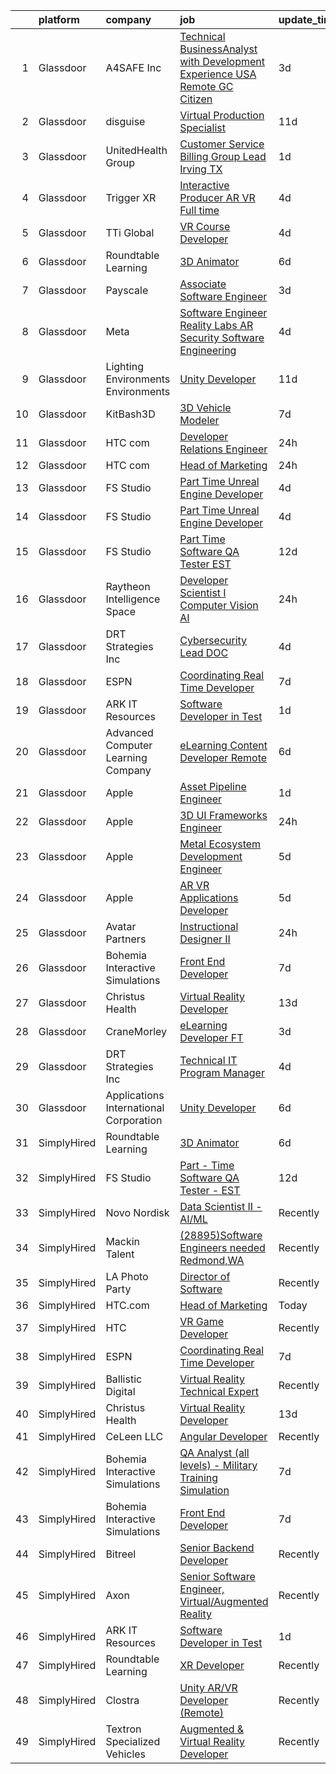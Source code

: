 

|    | platform    | company                                | job                                                                                                                                                                                                                                                                                                                                                                                                                                                                                                                                                                                                                                                                                                                                                                                                                                                                                                                                                                                                                                                                                                                                                                                                                                                                                                                                                                                                                                                                                                   | update_time   | location          |
|---:|:------------|:---------------------------------------|:------------------------------------------------------------------------------------------------------------------------------------------------------------------------------------------------------------------------------------------------------------------------------------------------------------------------------------------------------------------------------------------------------------------------------------------------------------------------------------------------------------------------------------------------------------------------------------------------------------------------------------------------------------------------------------------------------------------------------------------------------------------------------------------------------------------------------------------------------------------------------------------------------------------------------------------------------------------------------------------------------------------------------------------------------------------------------------------------------------------------------------------------------------------------------------------------------------------------------------------------------------------------------------------------------------------------------------------------------------------------------------------------------------------------------------------------------------------------------------------------------|:--------------|:------------------|
|  1 | Glassdoor   | A4SAFE  Inc                            | [Technical BusinessAnalyst with Development Experience USA Remote GC Citizen](https://www.glassdoor.com/partner/jobListing.htm?pos=103&ao=1110586&s=58&guid=00000182a56a944abf43c5455d793f16&src=GD_JOB_AD&t=SR&vt=w&ea=1&cs=1_e6ca6683&cb=1660632602067&jobListingId=1008068574056&cpc=E807CC5D9EECC89F&jrtk=3-0-1gaiml53vi4mj801-1gaiml546irlh800-89f07b9c5615b559--6NYlbfkN0Bzkuy17zoNwKMVjyusHhR7JNYo3SmelKzW8jp1Pa4Tk4WW547EexT8KCJbSv4Mthr40tnlciIOFRj3WnCJDMelxvGVjVYfTqcUHJY3IBu00D70biicCqZ3Ktq_Bb2g1kNeta-ZNYBGh8PFlpS697iW-Al6J39GgwP82gqq2nzFogfkhtGZFhn7ys2-cp6o6GQWs5_p8HDf6NpYGG2z2z-NPg_28aDdvmZXyxBN_foYvwmwkPSO-5eVHGdYGmmGYzQQMUFI3Si9zEkWYNGUq1ZYnCmgMUKmRk2i37Tp05W9hagyj8A08b_vWrbM_ao5-0fHf2P5efFOmuPtekE_pvXOmvDn-BRnpF5dfdyzR_-tgaWrveqpaTsVFX2xTLFZyJvbdlt8wiqZVnZiNevlFRvCNDx60fswS1idY3_UZuQQFVAhgxT7S3jNuWJJxnHv9H16uRzmiiTDoQm3BFApVDxaz5r18s7PT-HhehoH9nWEfed2EKoomQn5eJc_ylUAU8dR4xPhWx0Bv30YZqlinxsxAqbqt6jrrwW28yIxz2Ro63ZHiBBaZ5qbbmq6HN5qm3RbGLrrKL9rgg%3D%3D)                                                                                                                                                                                                                                                                                                                                                                                                                                                                                                    | 3d            | Remote            |
|  2 | Glassdoor   | disguise                               | [Virtual Production Specialist](https://www.glassdoor.com/partner/jobListing.htm?pos=126&ao=1136043&s=58&guid=00000182a56a944abf43c5455d793f16&src=GD_JOB_AD&t=SR&vt=w&cs=1_efe5bd14&cb=1660632602072&jobListingId=1008053583866&jrtk=3-0-1gaiml53vi4mj801-1gaiml546irlh800-dbda417d032ffc02-)                                                                                                                                                                                                                                                                                                                                                                                                                                                                                                                                                                                                                                                                                                                                                                                                                                                                                                                                                                                                                                                                                                                                                                                                        | 11d           | Los Angeles, CA   |
|  3 | Glassdoor   | UnitedHealth Group                     | [Customer Service Billing Group Lead   Irving  TX](https://www.glassdoor.com/partner/jobListing.htm?pos=113&ao=1110586&s=58&guid=00000182a56a944abf43c5455d793f16&src=GD_JOB_AD&t=SR&vt=w&cs=1_a2480850&cb=1660632602071&jobListingId=1008070813402&cpc=9908D8D4413DBB8A&jrtk=3-0-1gaiml53vi4mj801-1gaiml546irlh800-5cb670ffd20f069e--6NYlbfkN0C8O9VKdOj_1Zh75e9_CvYhSsWVxS1Pvi5WUWhsf4w7FJvt2herunrAnbex0gfe-mjevVDbxTiTF-ZM_u32mjn6VlebTjStBYf_hudooJ02R0QkpMt-c7fdLABgz0lX4NdCEzpICx9RN55H7Okka1PuVPrLhvKZsMwWd6hiaURBKRy9yVqBKLJX7LFQ8cyVFDGwPPKAYaqB25-2ksjmhGHSfSwWta-OCdpvFnI3DBG1G3ZrMW1xSfT4H_eNDzY8QYqwnb0tJ0HgImMp2UTkFncziPyFj7NSqXzznSQuTLOk5U9q1VWKzVoTLLOrrjnCfZ2SSUo-v8Q1LR_qw5q8bkElc6FRfF6lzNC9B8dVwLnxLYSDlmY4NZtib2NrsEhsCpj05SvKO317PQ36i1k60XahOMJcQk9ThkWugvkc0NY1fTwSnSeZm0Sk)                                                                                                                                                                                                                                                                                                                                                                                                                                                                                                                                                                                                                                                                                                | 1d            | Irving, TX        |
|  4 | Glassdoor   | Trigger XR                             | [Interactive Producer   AR VR Full time](https://www.glassdoor.com/partner/jobListing.htm?pos=124&ao=1136043&s=58&guid=00000182a56a944abf43c5455d793f16&src=GD_JOB_AD&t=SR&vt=w&ea=1&cs=1_50adca2f&cb=1660632602072&jobListingId=1008067662697&jrtk=3-0-1gaiml53vi4mj801-1gaiml546irlh800-44f29d702ee00a26-)                                                                                                                                                                                                                                                                                                                                                                                                                                                                                                                                                                                                                                                                                                                                                                                                                                                                                                                                                                                                                                                                                                                                                                                          | 4d            | Remote            |
|  5 | Glassdoor   | TTi Global                             | [VR Course Developer](https://www.glassdoor.com/partner/jobListing.htm?pos=101&ao=1110586&s=58&guid=00000182a56a944abf43c5455d793f16&src=GD_JOB_AD&t=SR&vt=w&ea=1&cs=1_ebd1673a&cb=1660632602067&jobListingId=1008066826780&cpc=C15A9BDEF637DEA8&jrtk=3-0-1gaiml53vi4mj801-1gaiml546irlh800-f62ad589f89c3724--6NYlbfkN0BP0wD6LMegs1da-voRWVhqkFfw_S8diH-FRDznqegN6Qf3OK2fouThXs-IP9fLMh2h4lMD9peMDKJF7lwRznZNaD9OMphJLvv0Cmo1Fd0qRtk8hErLRlhgWF3XFTKVcbaA4dLZULsFwzE4FX6rL4Pgy_cIPIMNCDEsMDKeIFGaAoFKYUBlV1BcEYXjSNPJM_R0nwbnCFcZxTjZxQ_9oL9eLUkcl7pvtZUO9ggI2uDpErYeYN_ImdkVeDxM32W7tFOJse1ZDQhqD3z0cwEYJ7SDYmOPhutxqq7RUMnSknd_PR1Gf7KhLeZE78RiHofFu2zN2RvCjLNJhbuoA8wF3nw3QyMrjpVyGhRPb6kFfQol4k5rBtAlsnBqgwTfcy5tnGOHlo94UEu3U1jLBYdxhyAJ3udpgteKI8gDUA5nDKc2YqQbwTloHWw8L0TsEfoKX01QrD3kfRIN2eSBc3kkxrSJ-LYvAedKv50piCQUrmPwNTOVvx_LHjNMygjyEo68ZnVKabaBk779nA%3D%3D)                                                                                                                                                                                                                                                                                                                                                                                                                                                                                                                                                                                                                            | 4d            | Tualatin, OR      |
|  6 | Glassdoor   | Roundtable Learning                    | [3D Animator](https://www.glassdoor.com/partner/jobListing.htm?pos=105&ao=1110586&s=58&guid=00000182a56a944abf43c5455d793f16&src=GD_JOB_AD&t=SR&vt=w&ea=1&cs=1_271559f6&cb=1660632602069&jobListingId=1008062652493&cpc=7F925F5888094D6A&jrtk=3-0-1gaiml53vi4mj801-1gaiml546irlh800-465ea9dab49fe022--6NYlbfkN0BVapqBw3SgoS4uv2G4zUYtqIdSNvBDwETDajj4_FEyngziGLzFguvgXGnGRHjxmfOl7YToDFSbofLhWIkbyvd4jpB6iHDAdo7rVOzKqXgujFNWoT3iiw80UTSm2WavY9DzDTyG37EC4qUegYrcIBFAY3qclQ4wYp9rY5Kvv_O5cP993YzGrZrm-7jxuTlgP82lPn4RvaDKRXzrJ2az-Il1c1OJ2PaDrVMyVhhIHBWd0Q7Lpex9uvALLIenXrDca2FaHkkbm5-lwHRfvG5KpN0gkbnAmu2ub9of5O0Egy1mkEv1I4X6kBEBHoCAXd5I7D-fPwLJaluHK6YQ4JXsGDh3JzKMhIQFyVmW4slq9Wk1Vb6Zb-Eeh89SSBaVsg_4VFZqb7D4Rr7-qHK9G0hSSDW39DbLpN6kGUqzP3Lj2E9lC6VjOpBWQDsI84J9vexEfFBtoy5QgYrcB1s2X0uzTkwutxal0DuE0MGQFA7MQKxlnh3XFLHIezgR)                                                                                                                                                                                                                                                                                                                                                                                                                                                                                                                                                                                                                                                                | 6d            | Chagrin Falls, OH |
|  7 | Glassdoor   | Payscale                               | [Associate Software Engineer](https://www.glassdoor.com/partner/jobListing.htm?pos=127&ao=1136043&s=58&guid=00000182a56a944abf43c5455d793f16&src=GD_JOB_AD&t=SR&vt=w&ea=1&cs=1_1cec0b69&cb=1660632602072&jobListingId=1008069448986&jrtk=3-0-1gaiml53vi4mj801-1gaiml546irlh800-356b9532301c15ff-)                                                                                                                                                                                                                                                                                                                                                                                                                                                                                                                                                                                                                                                                                                                                                                                                                                                                                                                                                                                                                                                                                                                                                                                                     | 3d            | Boston, MA        |
|  8 | Glassdoor   | Meta                                   | [Software Engineer   Reality Labs AR Security Software Engineering](https://www.glassdoor.com/partner/jobListing.htm?pos=109&ao=1110586&s=58&guid=00000182a56a944abf43c5455d793f16&src=GD_JOB_AD&t=SR&vt=w&cs=1_ed0b682f&cb=1660632602070&jobListingId=1008066993534&cpc=26740BCDE5E48596&jrtk=3-0-1gaiml53vi4mj801-1gaiml546irlh800-f5364842ba74ba67--6NYlbfkN0DYl4UJW4r1Vl7FEn6T9F-rD9lpC-0oMJVSiWjK_MGUd8e8cHXcpv6KPyjLHZEfqkUe-DEG5DLncYfG1eMvx_5Ewl4FlZctChYMv4DlcqtFld-S8_OBLiWv86pfSI9HlBPy3Q3h4mgtKPGpBFspYvoo5suB_gFJsJ9x_TZTvRB_qgXwx5sDHQcMN32tPyvlFVL8efQ6E6NrxjgCTbrrFlyc-UHaGhlsHcqWBM0hHOAalAdyeZL3znNVgf47mBoeQ9QZxZXTC5bsffqs248W4C0DMF_r33yLlyovWXWxOPptG5dre47GRcQzfqQhcsu2HTJB-AwSt1V1w1kx61LoPEbfJtZxol8ajLMX30XvkfEYF08oh0e6hkKVdVoCoCdPH7_mqD8DgLMDWiZZIWGGw7_49_fyjBG99ze1z2H1nyzl8911khXNXBXAOCa08dQ-GpEU12XJoJderV5nWQfq_KH94TYtKn7VgaDYvVP7NxhF5v_FkD_NESRh92zQSJX91WrsZaqC6tPb2_gvGFvIs8GwuV3LOcging5pzZX5AlX-Yl1PWeX4X6dQfeOhv2WHvyKjh5gHFrZAw-TX-MNiiwFgTTSpYCnnJQn2YwITD0wAZS_W1fgVYIDvzNwaL36fJUffsLGPRi66wxL5KQIZWmuNJ1-3WOvcmh3_KTjQm2Vuom-wWRiyeNVk65h5HIGBs1xOdeqanOYKPGNiZdaRhpQFwCRdcntLstZBOpF-oSdNFl8zerwA8TakswYSzKzGstnhOGV-JpifbL7Z0wzY8tC8_OW4ydJB-n0Wka5FOvVV_DRRZuzzcAcZmi6SqSR6QLPh-GNIQKjJQ9osbs32XKko1GFcP1TgL5ipOZEtCkbwSglE_kS01TGHcfvPp66TgsAMJZtbjs2v7AzHss3oecvkFvmx6YvXo6hdDapvah0xHTUFrf9Ds5QSEdm2sKg4hGuwjr1Ktj83jQyCtrNZH7U8OOlQUZu_A-MaqrMLlahzyE_beMuGD-UzM-1pdp5hy4vf3cU7zpx7WpV6_mnECVjmfWeewZi6m4H91xmRiwp7zFpjyn8JcfH22mqIBJQOOhg%3D) | 4d            | Seattle, WA       |
|  9 | Glassdoor   | Lighting Environments   Environments   | [Unity Developer](https://www.glassdoor.com/partner/jobListing.htm?pos=118&ao=1136043&s=58&guid=00000182a56a944abf43c5455d793f16&src=GD_JOB_AD&t=SR&vt=w&cs=1_e2b5cc11&cb=1660632602071&jobListingId=1008053450591&jrtk=3-0-1gaiml53vi4mj801-1gaiml546irlh800-0086498e20b0cd56-)                                                                                                                                                                                                                                                                                                                                                                                                                                                                                                                                                                                                                                                                                                                                                                                                                                                                                                                                                                                                                                                                                                                                                                                                                      | 11d           | Remote            |
| 10 | Glassdoor   | KitBash3D                              | [3D Vehicle Modeler](https://www.glassdoor.com/partner/jobListing.htm?pos=115&ao=1136043&s=58&guid=00000182a56a944abf43c5455d793f16&src=GD_JOB_AD&t=SR&vt=w&ea=1&cs=1_9a28c24a&cb=1660632602071&jobListingId=1008061372715&jrtk=3-0-1gaiml53vi4mj801-1gaiml546irlh800-1e2b1efa5a11cc9e-)                                                                                                                                                                                                                                                                                                                                                                                                                                                                                                                                                                                                                                                                                                                                                                                                                                                                                                                                                                                                                                                                                                                                                                                                              | 7d            | Remote            |
| 11 | Glassdoor   | HTC com                                | [Developer Relations Engineer](https://www.glassdoor.com/partner/jobListing.htm?pos=119&ao=1136043&s=58&guid=00000182a56a944abf43c5455d793f16&src=GD_JOB_AD&t=SR&vt=w&ea=1&cs=1_937904ca&cb=1660632602071&jobListingId=1008072487863&jrtk=3-0-1gaiml53vi4mj801-1gaiml546irlh800-490580dda677e724-)                                                                                                                                                                                                                                                                                                                                                                                                                                                                                                                                                                                                                                                                                                                                                                                                                                                                                                                                                                                                                                                                                                                                                                                                    | 24h           | Remote            |
| 12 | Glassdoor   | HTC com                                | [Head of Marketing](https://www.glassdoor.com/partner/jobListing.htm?pos=123&ao=1136043&s=58&guid=00000182a56a944abf43c5455d793f16&src=GD_JOB_AD&t=SR&vt=w&ea=1&cs=1_3d09c1bb&cb=1660632602072&jobListingId=1008071501988&jrtk=3-0-1gaiml53vi4mj801-1gaiml546irlh800-cceea279db5f5925-)                                                                                                                                                                                                                                                                                                                                                                                                                                                                                                                                                                                                                                                                                                                                                                                                                                                                                                                                                                                                                                                                                                                                                                                                               | 24h           | Remote            |
| 13 | Glassdoor   | FS Studio                              | [Part Time Unreal Engine Developer](https://www.glassdoor.com/partner/jobListing.htm?pos=117&ao=1136043&s=58&guid=00000182a56a944abf43c5455d793f16&src=GD_JOB_AD&t=SR&vt=w&ea=1&cs=1_244868d5&cb=1660632602071&jobListingId=1008067041743&jrtk=3-0-1gaiml53vi4mj801-1gaiml546irlh800-6bf5bcf63a3e2505-)                                                                                                                                                                                                                                                                                                                                                                                                                                                                                                                                                                                                                                                                                                                                                                                                                                                                                                                                                                                                                                                                                                                                                                                               | 4d            | Remote            |
| 14 | Glassdoor   | FS Studio                              | [Part Time Unreal Engine Developer](https://www.glassdoor.com/partner/jobListing.htm?pos=116&ao=1136043&s=58&guid=00000182a56a944abf43c5455d793f16&src=GD_JOB_AD&t=SR&vt=w&cs=1_d0fb3c9a&cb=1660632602071&jobListingId=1008067102163&jrtk=3-0-1gaiml53vi4mj801-1gaiml546irlh800-a990c51b6cabe093-)                                                                                                                                                                                                                                                                                                                                                                                                                                                                                                                                                                                                                                                                                                                                                                                                                                                                                                                                                                                                                                                                                                                                                                                                    | 4d            | Remote            |
| 15 | Glassdoor   | FS Studio                              | [Part   Time Software QA Tester   EST](https://www.glassdoor.com/partner/jobListing.htm?pos=114&ao=1136043&s=58&guid=00000182a56a944abf43c5455d793f16&src=GD_JOB_AD&t=SR&vt=w&cs=1_ca53ad76&cb=1660632602071&jobListingId=1008050331968&jrtk=3-0-1gaiml53vi4mj801-1gaiml546irlh800-e12927cc237a2557-)                                                                                                                                                                                                                                                                                                                                                                                                                                                                                                                                                                                                                                                                                                                                                                                                                                                                                                                                                                                                                                                                                                                                                                                                 | 12d           | Remote            |
| 16 | Glassdoor   | Raytheon Intelligence   Space          | [Developer Scientist I   Computer Vision AI](https://www.glassdoor.com/partner/jobListing.htm?pos=128&ao=1136043&s=58&guid=00000182a56a944abf43c5455d793f16&src=GD_JOB_AD&t=SR&vt=w&cs=1_ddaf368b&cb=1660632602072&jobListingId=1008072877099&jrtk=3-0-1gaiml53vi4mj801-1gaiml546irlh800-4cc26cd412725a52-)                                                                                                                                                                                                                                                                                                                                                                                                                                                                                                                                                                                                                                                                                                                                                                                                                                                                                                                                                                                                                                                                                                                                                                                           | 24h           | Cambridge, MA     |
| 17 | Glassdoor   | DRT Strategies  Inc                    | [Cybersecurity Lead DOC](https://www.glassdoor.com/partner/jobListing.htm?pos=120&ao=1136043&s=58&guid=00000182a56a944abf43c5455d793f16&src=GD_JOB_AD&t=SR&vt=w&ea=1&cs=1_6e663de6&cb=1660632602071&jobListingId=1008067479619&jrtk=3-0-1gaiml53vi4mj801-1gaiml546irlh800-302b062272dbf87e-)                                                                                                                                                                                                                                                                                                                                                                                                                                                                                                                                                                                                                                                                                                                                                                                                                                                                                                                                                                                                                                                                                                                                                                                                          | 4d            | Remote            |
| 18 | Glassdoor   | ESPN                                   | [Coordinating Real Time Developer](https://www.glassdoor.com/partner/jobListing.htm?pos=108&ao=1110586&s=58&guid=00000182a56a944abf43c5455d793f16&src=GD_JOB_AD&t=SR&vt=w&cs=1_e59aa4bb&cb=1660632602070&jobListingId=1008061259303&cpc=C19BE7EA145E205E&jrtk=3-0-1gaiml53vi4mj801-1gaiml546irlh800-93294f70bda0590a--6NYlbfkN0DAFTyt7pbDCC2JPO79CSdi1dIb81yjczP5qsKcZIxgiYm3-7g-689Ur9xqU8QiYHX0vxjHosDHNd9LRqDNa3qGoAgnMd95u3TvSi6IiPgQw6rYhEbKJZV0ezWwJKLvWGhiOvYkYD9sYAgdi_VnHJUl1Zc13VQXs5QZe6c6cSEggq4Rk40Hv2FugUms6fqDO8AieOYlSQvHJNzigps6Kbtz4ZQcBv0nHS_sqUAjUeETZCvrYBUte5F3e0ABCWjCsGdywx8szFCpJezSKN2lmONloOmMyKZnp1J7bpvBcQd1mbo7cPk6zu6eqRDtq9HxqsDr5Ro1WUhj9TySCwYIt4Oqkf8cLYBSFuPNkbXy70_ciihq9UATHJftcCXeGeoPmyF_URXneGNQbdkeeoCIOId3flxlYKy1REe-97UIZMKDqlYhofjqTv1ZsvTmx8-EDC4%3D)                                                                                                                                                                                                                                                                                                                                                                                                                                                                                                                                                                                                                                                                                                  | 7d            | Bristol, CT       |
| 19 | Glassdoor   | ARK IT Resources                       | [Software Developer in Test](https://www.glassdoor.com/partner/jobListing.htm?pos=122&ao=1136043&s=58&guid=00000182a56a944abf43c5455d793f16&src=GD_JOB_AD&t=SR&vt=w&ea=1&cs=1_57d64459&cb=1660632602072&jobListingId=1008070809613&jrtk=3-0-1gaiml53vi4mj801-1gaiml546irlh800-947268ad1b5065cc-)                                                                                                                                                                                                                                                                                                                                                                                                                                                                                                                                                                                                                                                                                                                                                                                                                                                                                                                                                                                                                                                                                                                                                                                                      | 1d            | Menlo Park, CA    |
| 20 | Glassdoor   | Advanced Computer Learning Company     | [eLearning Content Developer   Remote ](https://www.glassdoor.com/partner/jobListing.htm?pos=125&ao=1136043&s=58&guid=00000182a56a944abf43c5455d793f16&src=GD_JOB_AD&t=SR&vt=w&ea=1&cs=1_2f0e68e4&cb=1660632602072&jobListingId=1008063601693&jrtk=3-0-1gaiml53vi4mj801-1gaiml546irlh800-810a1feb65edba25-)                                                                                                                                                                                                                                                                                                                                                                                                                                                                                                                                                                                                                                                                                                                                                                                                                                                                                                                                                                                                                                                                                                                                                                                           | 6d            | Remote            |
| 21 | Glassdoor   | Apple                                  | [Asset Pipeline Engineer](https://www.glassdoor.com/partner/jobListing.htm?pos=110&ao=1110586&s=58&guid=00000182a56a944abf43c5455d793f16&src=GD_JOB_AD&t=SR&vt=w&cs=1_6b87f515&cb=1660632602070&jobListingId=1008070155800&cpc=AC285F3A3ECA6BB0&jrtk=3-0-1gaiml53vi4mj801-1gaiml546irlh800-6e854d5c67eb5f9f--6NYlbfkN0BvKrLyj5gPmtZO9T8euul8TCxuuKNOtzRJOomxnwSEodTz2Bc-sPZlbtkML8D-m4oj9KrQJ9RmPZQJWXH8z4IXxpSpe48GR61-W4c6bhwgrsQV7bsyKnhvJ_mMgEnN62pR69hWQ0sfrURpIYEBAAzB2iwgWaaRyNLx_9XWDUka6_vqzw2q-kWdWKlt1XLNHzg2zMm4HrYj9S4kwk52B0W07O9YPmjFpbf_QuObXq91CaxnBsBAnbC3gtnO9IpKJxDKCk6cbcZaH5R_fQvNdhkWLHivrQqkMwKPVrOIN-Dn2H-GmU90GmlmwFzLcv956kJVgq1m4TijbmGTq05qFnip4fQWzRBn-V93_tCBJK5yBq01GhRGWO-gq23BKqmoAPNbXDUcs4FmtwdAyuX6LwO2wiwYZrXTe6AlLa_wJxGqF3wlulx1BdRVMpj2ZdneGDSrAKO8sDTdGL5dMi1tGpKrSHm8ziogYgO89GALSLKFq7IafAuKVHwgPiP51MIRQsjOzpYNgI94bMTFjox92FSx3ktIaZVvzng94zNg7FNh7sJ-ii2pksAUzLfZuucKRDYCKvgUOLGghthxdP4lBkWmxdpW6JL-i6zSj8hg_SJyrtwbXz3Dw1QcgiqHKGgGYnc0Mfxmp6p8TkDit1JLd0t867NNIhrE23wXeuIYo9d6wFjcpAxYj3y6wb1Y-uoa78p4Mj9Ipiwd3BbhPJUakGCTwYy1RyjQkrkRfwsmJmSzWvt5fW84oBRHGctuZMYy2-OPz9CRPXTU_7L1XB1JtUJcUxAXHe2tBOuJfnAnxUtSUjb-GB_ELM2i7yawbMsng56gyeVfQEeJLe9OdmwVmhSygVVpk9_SLAiyp93Gz5Otb8wskBihPa_Ki14JTXTndWMSClrXYPLbE2reLIDqUrp-1AuylHr3ciEvuwDcawORhdtmQxxLL8GEa6geTgP1lpnOxZ_tdzky7A%3D%3D)                                                                                                                                                             | 1d            | Boulder, CO       |
| 22 | Glassdoor   | Apple                                  | [3D UI Frameworks Engineer](https://www.glassdoor.com/partner/jobListing.htm?pos=111&ao=1110586&s=58&guid=00000182a56a944abf43c5455d793f16&src=GD_JOB_AD&t=SR&vt=w&cs=1_d25d7adc&cb=1660632602071&jobListingId=1008072872977&cpc=F41FEAB56D215062&jrtk=3-0-1gaiml53vi4mj801-1gaiml546irlh800-49a0a698294376d1--6NYlbfkN0BvKrLyj5gPmtZO9T8euul8TCxuuKNOtzRJOomxnwSEodTz2Bc-sPZlbtkML8D-m4pzgMpahLgxDqPQp9W4kLJToXoDTWfsXG3kYYdBYf4dNUL-7d4N0br_u64IwiEd24PJmMi-fDZwHuAfRIl4MrYq1sWWPZEfohc1M4lIFvC652vDXriN4P_skXcRBv2JQM61gORID9Su82z7yoKo52-hPZYizOHiMni-kutSwXXhAONNXoHIeakmIFGsqtc-EB5d0C1TIm29jpm6j6LXxhL8h96Lgn_6lo1sP2v6Ttidv06b3Z-R1Cx9NEAfVZmmiZ7CEQINYowM5JKsCg75HTUA__hFgTixH6KnId3SpbxAxYcpyNPCB8YQDEW7H9q8hStoQkoNAVyt1tjvYm2vpbY54XbuU_xvClaVa0YZv43LVrfcmuJQl-4vViLOr3B6NBgIiKeP_pwDsj8pVZsaD4yZvjAbexDQDV3qgzuxWXwHcKt-qDU5N3X8kGYBl5Q3UDgyko5fzIFa3Eny-tY_BQ8hOYkYt_RradLl_WdzHLr2mvpYDIO8-8JK3yKe9wMozuUntbJIqJUQ05ukrSZvv6AWQHD4RZNPtVvCmuQHJRJughHo-d8kmz1zVh7Em4HOho00gTsEGHsM09qixDbAiSXejDKCNxvU7SBAxsZuCJy3wlUPcUTzMkmwU5GbKfcn7au4RPzrd0IIXCpolbKKDgPmdlfaMYhwvyzSAb_IIi8sa335oYkx5bjXxD52alueUvDrS_5TLRWFWUV27uGDMFdu3Mbl1Svh-J2A8gkkxAC-GIwJE8_6NC3dSO-IYYbvEAHhWL8V7SSn5WJdAOWUr9mUB7luSArNIYpQrFLr2tKEzM2vHKfr2xaAQjz1uN5F1stdEJnwT3HOiNA52EDaB582qR42mbnTuKVHv6l7r7cFtnLHurAFurf86CO0ojNrfthebRpJ4sLOJg%3D%3D)                                                                                                                                                           | 24h           | Boulder, CO       |
| 23 | Glassdoor   | Apple                                  | [Metal Ecosystem Development Engineer](https://www.glassdoor.com/partner/jobListing.htm?pos=112&ao=1110586&s=58&guid=00000182a56a944abf43c5455d793f16&src=GD_JOB_AD&t=SR&vt=w&cs=1_484b950f&cb=1660632602071&jobListingId=1008064548516&cpc=47CFDC01B3F81FAC&jrtk=3-0-1gaiml53vi4mj801-1gaiml546irlh800-9ffdd4c38ad88842--6NYlbfkN0BvKrLyj5gPmtZO9T8euul8TCxuuKNOtzRJOomxnwSEodTz2Bc-sPZlADHp0xxmf8VdQhhdluzofmUgPT9FP6o-WTqQ4xTpPuqKeI_lo_iBzayN6nMnD0GER_oem3X0Qp8FsDhz23rVgJ28wVIlxSLy5YjK9nfLJHsWCVn6qpknS4PWOg22yFB1uY7uTUmzufWiLmiFfXkp3zR_tjt6A7WX5yOAzTFSwmretbeRsT7LBs8hsv7ZjJoI4xoSa40MfluKpLQw39WrJtrQwYeVTDGLo7x_yGei4xIIo-cFw3DROpU3yJqjvdyscNVxolCDd2KzyC5m-EfXe_evBlFDJrcHFLljZyhVIkykFduB2aGawQvK1OFl0q9S_kGus0kL0RTloYku5jfFqM_H-cuhqLbUJ0x5NY2dWu_X17y68O1PCg_TTOrkvY39al35ARynPG_MgD7T26yDihbitV_RO5crlR02Pv6Pb8d_l7yapGnHVhxINlmnCp67EKmwwarmdlGn4jHvSKfIMuftiY4tIHGBtJev4VhEs_tZbk-vSX4z7afY-JnP0a4faItaErsQxmwO1U3NuuWjaZNAFSa8Zi1pTCek675kfNuP0c4UmBCNGgoLnmH4qHgVxjbvVsD8fGIQ5MeewPceBiNnFwM50sg4dZV9-ZS6HKvU7Az36a5Yog5YjtVscsebQxtNjrgfFIdM9RtchwaP2kwYVnygnE-Y-kmJgv5OUn12yctT4WxbzEZPHbmOnBh4aRIpQKUPs6pAYhgLJyxWAKCPlWHPKcTFnZPKnH4bgykURIpQd91fPjspKjx57UB6M3YMoUDrfCiPiOtBB7X_fhDLXVHjiGpeOff_Yjj2vUsa9ltcoDNz9-4_4Ljl0tJf8Ijo-MDK34Ct4QubFAyzDKxxqSgp42IKZLeucjriO_MPIWZBBJOJ1Ht7fkKPG8u_yVb8zqJ1cPLgSOJbuFni-MjFDSc-HAdTh-auTINtDEk%3D)                                                                                                                              | 5d            | Austin, TX        |
| 24 | Glassdoor   | Apple                                  | [AR VR Applications Developer](https://www.glassdoor.com/partner/jobListing.htm?pos=107&ao=1110586&s=58&guid=00000182a56a944abf43c5455d793f16&src=GD_JOB_AD&t=SR&vt=w&cs=1_b7c808ff&cb=1660632602069&jobListingId=1008064548798&cpc=AC285F3A3ECA6BB0&jrtk=3-0-1gaiml53vi4mj801-1gaiml546irlh800-5b18afaa85b6f89c--6NYlbfkN0BvKrLyj5gPmtZO9T8euul8TCxuuKNOtzRJOomxnwSEodTz2Bc-sPZlbtkML8D-m4oxb_hpOtMKg-ZWAJOl8Gt0osaIcQnV1Vxg6fD3dWLJ_HF7jZsKhKZ-5fAeIli_bHF2Z_f6m9oie3yysZsUZa-WVwUykagV7lo4oQuDqlIsPYRtScjbuSRDWI1s-Xq88BHArWxMPkTm0VEsNkywoWEtMzVDaevS7XoSTieFZoMzoqcM5lvvHVvucokmAP6NHSnYAf0MSMwIxHw4DvJNddtrKNt4juR8zpv8FYUfuAtTEg6CxGjj0oec_DgMa6SugYns7Hb1ecamtA8frkmULtjIqi_irHdblGvY7CBdS_ZkXzEyl12zT9E_TEm0W9o4j0duCXlVAfd9TcAKzoNNeXN7F-76Wk-ZmrpbKcD3cJyMCBUVXT01R8ttuCqXfnioZH_34vv-p5P2-KFnyG2roDmz-CROYG7kVOVXTkPjYBXpI0Dttg7Fgj2R11FE2Sd8Vfj7anLayglrygjQRG35NIPH7YW1rAclGaa2gNU55DHpqMMb6jeVpE8KoNA54Ngu5Vw9mmKIoOuCJDi4ZSVWHY9CBhS0_t9ARS8n4YycWNLK7-VH2A8rJUqO1T2AdKY3tiwY-g8tEJlORA_3muiS7H2PrFJWdHbFFiPnRYsvXAA9gWBOzkHoRw-8iTArMLgBt1LPWXqkT50NDGAw1bXiDB3eCgvbHfaxa6lYlI5kpPvNbmjqBWguC8KIPp82oizL3UTU187oVqB-jWV9TB3XzeUbjDRtjie1Oake-RLWQHczpO9z4RXWSFQM4EViM0zB9XYhi2sEMoAFzmFKiERB6BGfj9eGd3YkNpQcehwfgs7A57f843K9gBDrkKdq4DrM9XKujAFTmb-OCVE6dwK15Dccx0lIuuRT9-dn12tqnWEyq27I19fXNZsrEK8SIl87OgXkNxVfzQgCVA%3D%3D)                                                                                                                                                        | 5d            | Boulder, CO       |
| 25 | Glassdoor   | Avatar Partners                        | [Instructional Designer II](https://www.glassdoor.com/partner/jobListing.htm?pos=106&ao=1110586&s=58&guid=00000182a56a944abf43c5455d793f16&src=GD_JOB_AD&t=SR&vt=w&ea=1&cs=1_cf59197d&cb=1660632602069&jobListingId=1008071905511&cpc=9952A63AB06E78AD&jrtk=3-0-1gaiml53vi4mj801-1gaiml546irlh800-21d0207488481c95--6NYlbfkN0CSE3POay3L6XNXi0aipSscdc1Zs2V3vZI2w3p7sV-Wv1bIWmPceOZiv0zhHpyXaxL7EL9HKTarCfZAPQSHMSwr9aIO0JG-vXCLOAQRlllkeZpUuIgedCyLxO4NVE-6tZUAxB_ME5cAyxCiu2ir9Y5FqnNy--TBFx0J4afeOTMLw1SnPadEH2ObDbzlenXyUZQDuZ80W2PvpYjKL0YnC0iuMDEuLNNvjmP-aLllq1V6XMcTNEpzplM_ldocmltv7lkLoVrDPg3Hhn6gnc-IU4q9WfxORsKyO6yFhY4vOqL47q_MWq0f7742Fblag65O88UO4805DXwzsy9B4x-3CKDlAMMcAHsN8doxhvkhfZWUsEQDUX3-qXBPOanBgeLqeIfpvfZfhq7_z-g7rRluT5mm5Du5GtHwtNqRsm0kSR1rtMPDfw4g23vXnmJWXWSHn6EC_9PZKkwFSDqUwmK9pVj-2M572TO3u4KqObppWmIziAHeqBqHLDKcPioTZ9428-0%3D)                                                                                                                                                                                                                                                                                                                                                                                                                                                                                                                                                                                                                                    | 24h           | Remote            |
| 26 | Glassdoor   | Bohemia Interactive Simulations        | [Front End Developer](https://www.glassdoor.com/partner/jobListing.htm?pos=129&ao=1136043&s=58&guid=00000182a56a944abf43c5455d793f16&src=GD_JOB_AD&t=SR&vt=w&ea=1&cs=1_59d2a971&cb=1660632602072&jobListingId=1008061516971&jrtk=3-0-1gaiml53vi4mj801-1gaiml546irlh800-e839886f8aeecf0a-)                                                                                                                                                                                                                                                                                                                                                                                                                                                                                                                                                                                                                                                                                                                                                                                                                                                                                                                                                                                                                                                                                                                                                                                                             | 7d            | Pittsburgh, PA    |
| 27 | Glassdoor   | Christus Health                        | [Virtual Reality Developer](https://www.glassdoor.com/partner/jobListing.htm?pos=102&ao=1110586&s=58&guid=00000182a56a944abf43c5455d793f16&src=GD_JOB_AD&t=SR&vt=w&cs=1_40553e91&cb=1660632602067&jobListingId=1008047942329&cpc=545C0D17DAD7ABB7&jrtk=3-0-1gaiml53vi4mj801-1gaiml546irlh800-4735e5d691d2221c--6NYlbfkN0DJ9JRso26i2D4tQcfl1gtFXJkAeNCKWTrBM27lH9GOblpLlfXdLf9Oa44B845qjccqGWQV0bhuZS8P4Y5Fx5HHIZlRV6fyFbLgrAQ4E0ginJD0Su2piCrovR8AzEAhT-2au4XHIr3ErP2FNn0sjVFyZFpJa44ClWMUOUhIWRCAq6JeOMwHrh8UQXpJv8jxUVli-qR4Wdq-_Kf5KQEhmOXcdQn4asWqCGxphYTmhP8KBiTLdezCJpvwOshn-SXzKo1AQOjz3_T3-bOVQHJAr7hk_67-HUFVPEp0DBu2bMyV1UHrbCUoLEHJrS_XidcgeGCB8eqj9_rZ0R781uQcbswS-93OpLT4LN_HUSbZNHDWB2qqQA8iV9MR6CO5AUbj5n0ICsRZUPMQ4lMhPFhBFGIqPdIbqY0dm5zx78LznJBMQT8zk1Yi9D3XHHXOB9L9dReSMDm1xZeumCIRxSF5QE6sG1JooTni6v37vsTDgBA26ph4UjV6kCvPYlD3fXADElnj7ccta-Y7FrQiNZn_Cm3HEryW23Y3P5JEiospLzJ7y0NHP3YoZL-Vl92rEdlDAGc%3D)                                                                                                                                                                                                                                                                                                                                                                                                                                                                                                                                                                         | 13d           | Irving, TX        |
| 28 | Glassdoor   | CraneMorley                            | [eLearning Developer  FT ](https://www.glassdoor.com/partner/jobListing.htm?pos=121&ao=1136043&s=58&guid=00000182a56a944abf43c5455d793f16&src=GD_JOB_AD&t=SR&vt=w&ea=1&cs=1_583c04e6&cb=1660632602072&jobListingId=1008068553412&jrtk=3-0-1gaiml53vi4mj801-1gaiml546irlh800-c246a52bb454fddf-)                                                                                                                                                                                                                                                                                                                                                                                                                                                                                                                                                                                                                                                                                                                                                                                                                                                                                                                                                                                                                                                                                                                                                                                                        | 3d            | Irvine, CA        |
| 29 | Glassdoor   | DRT Strategies  Inc                    | [Technical IT Program Manager](https://www.glassdoor.com/partner/jobListing.htm?pos=130&ao=1136043&s=58&guid=00000182a56a944abf43c5455d793f16&src=GD_JOB_AD&t=SR&vt=w&ea=1&cs=1_fba580ea&cb=1660632602072&jobListingId=1008067479620&jrtk=3-0-1gaiml53vi4mj801-1gaiml546irlh800-e6e2888d2b8f5da1-)                                                                                                                                                                                                                                                                                                                                                                                                                                                                                                                                                                                                                                                                                                                                                                                                                                                                                                                                                                                                                                                                                                                                                                                                    | 4d            | Remote            |
| 30 | Glassdoor   | Applications International Corporation | [Unity Developer](https://www.glassdoor.com/partner/jobListing.htm?pos=104&ao=1110586&s=58&guid=00000182a56a944abf43c5455d793f16&src=GD_JOB_AD&t=SR&vt=w&ea=1&cs=1_f897d159&cb=1660632602068&jobListingId=1008063343561&cpc=2069669CCECE0501&jrtk=3-0-1gaiml53vi4mj801-1gaiml546irlh800-d2c8f4e37a635e67--6NYlbfkN0AS3oPsAAmCngCu4U51_2RxXyfS7TdWOFtWPOafNW52IwBtI59ZXPdtfA3svvnxya3IhrtIKjp-_N6sisgsKzSxprYS_YTJd_wl0lpONz31S7cWSlyk53jxFlw1zEgS45L7xh_Qm5NdssYe6ZlPZIHIsG1HV9E73ViLQpOpzxJIQP-E5wNvLwv0J4ilgglH_hf5ZL7C5XlzwNOqxty77rDRbboPmhUu_AOd0IjXEmzaNJDaY4o5KfvMYwrbCgRx6qXAakZzTTV07lNfIrTovncMyWZ4K6tpExUgQqj06CJ5bnPcWToP-XB-a7uD_nWVG9NVN0ZRqFowju615x-abAxS2rRefnCocUCiLwfRtbuqHPlO5GONfEXtl7TRzsOPzj568QCJpsgV4C7olxJ-a9I93nsN4nZ6Dj3TbOhNn76Ke3fxBbV7ppx4hR1-dy2mFdX-UD9u9gEhfOcs4-gxjFFjqvKwDMDo4UWvZeLaCl7LaGg4CEX290rC7bFiXMmXn2U%3D)                                                                                                                                                                                                                                                                                                                                                                                                                                                                                                                                                                                                                                              | 6d            | San Diego, CA     |
| 31 | SimplyHired | Roundtable Learning                    | [3D Animator](https://www.simplyhired.com/job/T9GpDvhm7QjKQNu7V-ZrnOI1vyzHqnTSq3KNV9-2lv9EHxacbPrCGA?q=virtual+reality+developer)                                                                                                                                                                                                                                                                                                                                                                                                                                                                                                                                                                                                                                                                                                                                                                                                                                                                                                                                                                                                                                                                                                                                                                                                                                                                                                                                                                     | 6d            | Chagrin Falls, OH |
| 32 | SimplyHired | FS Studio                              | [Part - Time Software QA Tester - EST](https://www.simplyhired.com/job/cG4e5xdYyNnSffr7_IIr4GYo41tkzpquUBz8ngNtyoqNC1_1jOFfEA?q=virtual+reality+developer)                                                                                                                                                                                                                                                                                                                                                                                                                                                                                                                                                                                                                                                                                                                                                                                                                                                                                                                                                                                                                                                                                                                                                                                                                                                                                                                                            | 12d           | Remote            |
| 33 | SimplyHired | Novo Nordisk                           | [Data Scientist II - AI/ML](https://www.simplyhired.com/job/Ob8f1Nr3BKncmz91SH4qcQeBgKNU6ejvFpwXTHcYGQfa0eMTlqyS8Q?q=virtual+reality+developer)                                                                                                                                                                                                                                                                                                                                                                                                                                                                                                                                                                                                                                                                                                                                                                                                                                                                                                                                                                                                                                                                                                                                                                                                                                                                                                                                                       | Recently      | Seattle, WA       |
| 34 | SimplyHired | Mackin Talent                          | [(28895)Software Engineers needed Redmond,WA](https://www.simplyhired.com/job/RAmRW9gqxODU-wmTOjoQM4kUXpWD3xg6NVCLdQECS8wQdHqhwFymAQ?q=virtual+reality+developer)                                                                                                                                                                                                                                                                                                                                                                                                                                                                                                                                                                                                                                                                                                                                                                                                                                                                                                                                                                                                                                                                                                                                                                                                                                                                                                                                     | Recently      | Redmond, WA       |
| 35 | SimplyHired | LA Photo Party                         | [Director of Software](https://www.simplyhired.com/job/5VX_3D2yTSz4OOS3OLYOiOg2AsK4CH6LtS-nSKVqDex-TK0qndSRxg?q=virtual+reality+developer)                                                                                                                                                                                                                                                                                                                                                                                                                                                                                                                                                                                                                                                                                                                                                                                                                                                                                                                                                                                                                                                                                                                                                                                                                                                                                                                                                            | Recently      | Glendale, CA      |
| 36 | SimplyHired | HTC.com                                | [Head of Marketing](https://www.simplyhired.com/job/zlJk4_XHU0z1cBcxQAmtCosMj3nO6ByUSvz7LSKMuGL0X1BijB0R7g?q=virtual+reality+developer)                                                                                                                                                                                                                                                                                                                                                                                                                                                                                                                                                                                                                                                                                                                                                                                                                                                                                                                                                                                                                                                                                                                                                                                                                                                                                                                                                               | Today         | Remote            |
| 37 | SimplyHired | HTC                                    | [VR Game Developer](https://www.simplyhired.com/job/2pf63Ve6Gqz-fUtg9Xn9cnNmf2QO-7qlhrgvte6sKYdT-r1244ZvKA?q=virtual+reality+developer)                                                                                                                                                                                                                                                                                                                                                                                                                                                                                                                                                                                                                                                                                                                                                                                                                                                                                                                                                                                                                                                                                                                                                                                                                                                                                                                                                               | Recently      | United States     |
| 38 | SimplyHired | ESPN                                   | [Coordinating Real Time Developer](https://www.simplyhired.com/job/IFlnbuosQHFS2WcEc4OnbDC7cEvw4lvXlIzbLOhGa21oXTZFkbzqcg?q=virtual+reality+developer)                                                                                                                                                                                                                                                                                                                                                                                                                                                                                                                                                                                                                                                                                                                                                                                                                                                                                                                                                                                                                                                                                                                                                                                                                                                                                                                                                | 7d            | Bristol, CT       |
| 39 | SimplyHired | Ballistic Digital                      | [Virtual Reality Technical Expert](https://www.simplyhired.com/job/3_Z9PvPR1KdAK9FvakgJUX5eoOunP3Vdusvs2xDkQg0VEPa7Ew4k8g?q=virtual+reality+developer)                                                                                                                                                                                                                                                                                                                                                                                                                                                                                                                                                                                                                                                                                                                                                                                                                                                                                                                                                                                                                                                                                                                                                                                                                                                                                                                                                | Recently      | Williamsburg, VA  |
| 40 | SimplyHired | Christus Health                        | [Virtual Reality Developer](https://www.simplyhired.com/job/3nyxlvpfDtS3dl_QHDeZcdAQezzoBUYdCV54iNzUzqqt_z2IF5ozbw?q=virtual+reality+developer)                                                                                                                                                                                                                                                                                                                                                                                                                                                                                                                                                                                                                                                                                                                                                                                                                                                                                                                                                                                                                                                                                                                                                                                                                                                                                                                                                       | 13d           | Irving, TX        |
| 41 | SimplyHired | CeLeen LLC                             | [Angular Developer](https://www.simplyhired.com/job/6nb5Pexs9DusgcnvsgoHHYRFRaUVVvYA7y2MzHS9DrrMxSsIuaR2CQ?q=virtual+reality+developer)                                                                                                                                                                                                                                                                                                                                                                                                                                                                                                                                                                                                                                                                                                                                                                                                                                                                                                                                                                                                                                                                                                                                                                                                                                                                                                                                                               | Recently      | United States     |
| 42 | SimplyHired | Bohemia Interactive Simulations        | [QA Analyst (all levels) - Military Training Simulation](https://www.simplyhired.com/job/UlEDRprhbANBMIhAGR8Y7nGUPpkDiclKa8KNm-Kj6uGN-KmcZZFC8w?q=virtual+reality+developer)                                                                                                                                                                                                                                                                                                                                                                                                                                                                                                                                                                                                                                                                                                                                                                                                                                                                                                                                                                                                                                                                                                                                                                                                                                                                                                                          | 7d            | Orlando, FL       |
| 43 | SimplyHired | Bohemia Interactive Simulations        | [Front End Developer](https://www.simplyhired.com/job/gNnF-tXsQJTuLL9BoIa6iPr7GdNZ-KzkkSXOg6F-GAEDMq_ZazXelw?q=virtual+reality+developer)                                                                                                                                                                                                                                                                                                                                                                                                                                                                                                                                                                                                                                                                                                                                                                                                                                                                                                                                                                                                                                                                                                                                                                                                                                                                                                                                                             | 7d            | Pittsburgh, PA    |
| 44 | SimplyHired | Bitreel                                | [Senior Backend Developer](https://www.simplyhired.com/job/7uZZ0-kesAEogrEMMk8LmxAwHMlsTaSdAvKIdeRsQ3FsjE8qqIZ9Ew?q=virtual+reality+developer)                                                                                                                                                                                                                                                                                                                                                                                                                                                                                                                                                                                                                                                                                                                                                                                                                                                                                                                                                                                                                                                                                                                                                                                                                                                                                                                                                        | Recently      | Cambridge, MA     |
| 45 | SimplyHired | Axon                                   | [Senior Software Engineer, Virtual/Augmented Reality](https://www.simplyhired.com/job/SfXhBa96O9M_NdRAu3bkLfNhps9BzNc4m8zCAAevPsnQLcXAbsA57w?q=virtual+reality+developer)                                                                                                                                                                                                                                                                                                                                                                                                                                                                                                                                                                                                                                                                                                                                                                                                                                                                                                                                                                                                                                                                                                                                                                                                                                                                                                                             | Recently      | Seattle, WA       |
| 46 | SimplyHired | ARK IT Resources                       | [Software Developer in Test](https://www.simplyhired.com/job/xPTcl9rxGtARotXlNZJ1jBFl2VXx0N0xCh9L_WzQywWSxk00C131IA?q=virtual+reality+developer)                                                                                                                                                                                                                                                                                                                                                                                                                                                                                                                                                                                                                                                                                                                                                                                                                                                                                                                                                                                                                                                                                                                                                                                                                                                                                                                                                      | 1d            | Menlo Park, CA    |
| 47 | SimplyHired | Roundtable Learning                    | [XR Developer](https://www.simplyhired.com/job/wOQuZ9koRYUSm1hEeqD5cBAg2gv6ZaNx9lP6DooZsrvy6adzC62lYg?q=virtual+reality+developer)                                                                                                                                                                                                                                                                                                                                                                                                                                                                                                                                                                                                                                                                                                                                                                                                                                                                                                                                                                                                                                                                                                                                                                                                                                                                                                                                                                    | Recently      | Chagrin Falls, OH |
| 48 | SimplyHired | Clostra                                | [Unity AR/VR Developer (Remote)](https://www.simplyhired.com/job/Z1VKUCQBOT3Ts7GmKbQNA3IybBKS6Sth5WXSkNoNgd8tAb_Jg26Wpg?q=virtual+reality+developer)                                                                                                                                                                                                                                                                                                                                                                                                                                                                                                                                                                                                                                                                                                                                                                                                                                                                                                                                                                                                                                                                                                                                                                                                                                                                                                                                                  | Recently      | Remote            |
| 49 | SimplyHired | Textron Specialized Vehicles           | [Augmented & Virtual Reality Developer](https://www.simplyhired.com/job/WarCGVOAlyofs08Gw0q0pAzYgJhuohbzr5-X3QZsyYsbjEkYULGVHg?q=virtual+reality+developer)                                                                                                                                                                                                                                                                                                                                                                                                                                                                                                                                                                                                                                                                                                                                                                                                                                                                                                                                                                                                                                                                                                                                                                                                                                                                                                                                           | Recently      | Augusta, GA       |